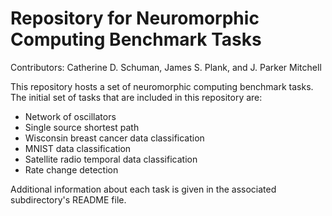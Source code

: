 # Repository for Neuromorphic Computing Benchmark Tasks

Contributors: Catherine D. Schuman, James S. Plank, and J. Parker Mitchell

This repository hosts a set of neuromorphic computing benchmark tasks.  The initial set of tasks that are included in this repository are:
- Network of oscillators
- Single source shortest path 
- Wisconsin breast cancer data classification
- MNIST data classification
- Satellite radio temporal data classification
- Rate change detection

Additional information about each task is given in the associated subdirectory's README file.

